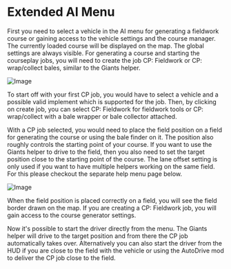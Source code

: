 # Extended AI Menu


First you need to select a vehicle in the AI menu for generating a fieldwork course or gaining access to the vehicle settings and the course manager.
The currently loaded course will be displayed on the map.
The global settings are always visible.
For generating a course and starting the courseplay jobs, you will need to create the job CP: Fieldwork or CP: wrap/collect bales, similar to the Giants helper.


![Image](/home/runner/work/CourseplayHelp/CourseplayHelp/startjobmenuhelp_0_0_1024_895.png)


To start off with your first CP job, you would have to select a vehicle and a possible valid implement which is supported for the job.
Then, by clicking on create job, you can select CP: Fieldwork for fieldwork tools or CP: wrap/collect
with a bale wrapper or bale collector attached.



With a CP job selected, you would need to place the field position on a field for generating the course or using the bale finder on it.
The position also roughly controls the starting point of your course.
If you want to use the Giants helper to drive to the field, then you also need to set the target position close to the starting point of the course.
The lane offset setting is only used if you want to have multiple helpers working on the same field. For this please checkout the separate help menu page below.


![Image](/home/runner/work/CourseplayHelp/CourseplayHelp/readyjobmenuhelp_0_0_765_510.png)


When the field position is placed correctly on a field, you will see the field border drawn on the map.
If you are creating a CP: Fieldwork job, you will gain access to the course generator settings. 



Now it's possible to start the driver directly from the menu. The Giants helper will drive to the target position and from there the CP job automatically takes over.
Alternatively you can also start the driver from the HUD if you are close to the field with the vehicle or using the AutoDrive mod to deliver the CP job close to the field.


